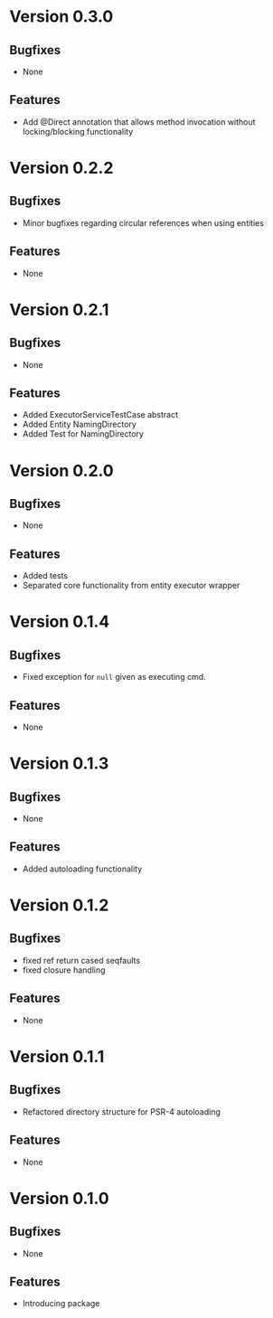# Version 0.3.0

## Bugfixes

* None

## Features

* Add @Direct annotation that allows method invocation without locking/blocking functionality

# Version 0.2.2

## Bugfixes

* Minor bugfixes regarding circular references when using entities

## Features

* None

# Version 0.2.1

## Bugfixes

* None

## Features

* Added ExecutorServiceTestCase abstract
* Added Entity NamingDirectory
* Added Test for NamingDirectory

# Version 0.2.0

## Bugfixes

* None

## Features

* Added tests
* Separated core functionality from entity executor wrapper

# Version 0.1.4

## Bugfixes

* Fixed exception for `null` given as executing cmd.

## Features

* None

# Version 0.1.3

## Bugfixes

* None

## Features

* Added autoloading functionality

# Version 0.1.2

## Bugfixes

* fixed ref return cased seqfaults
* fixed closure handling

## Features

* None

# Version 0.1.1

## Bugfixes

* Refactored directory structure for PSR-4 autoloading

## Features

* None

# Version 0.1.0

## Bugfixes

* None

## Features

* Introducing package
